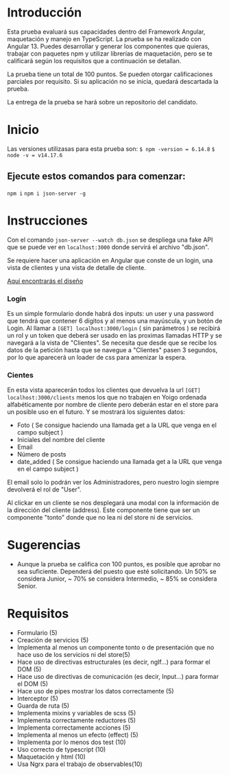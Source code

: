 #  Introducción

Esta prueba evaluará sus capacidades dentro del Framework Angular, maquetación y manejo en TypeScript. 
La prueba se ha realizado con Angular 13. Puedes desarrollar y generar los componentes que quieras, trabajar con paquetes npm y utilizar librerías de maquetación, pero se te calificará según los requisitos que a continuación se detallan.  

La prueba tiene un total de 100 puntos. Se pueden otorgar calificaciones parciales por requisito. Si su aplicación no se inicia, quedará descartada la prueba.

La entrega de la prueba se hará sobre un repositorio del candidato.

#  Inicio

Las versiones utilizasas para esta prueba son: 
`$ npm -version =
6.14.8`
`$ node -v =
v14.17.6`


##  Ejecute estos comandos para comenzar:
`npm i`
`npm i json-server -g`



#  Instrucciones

Con el comando `json-server --watch db.json` se despliega una fake API que se puede ver en `localhost:3000` donde servirá el archivo "db.json".

Se requiere hacer una aplicación en Angular que conste de un login, una vista de clientes y una vista de detalle de cliente.

[Aquí encontrarás el diseño](https://www.figma.com/file/QhgOgLjfOwXbqwVGOvGs3L/List?node-id=3%3A596)

### Login 
Es un simple formulario donde habrá dos inputs: un user y una password que tendrá que contener 6 dígitos y al menos una mayúscula, y un botón de Login.
Al llamar a `[GET] localhost:3000/login` ( sin parámetros ) se recibirá un rol y un token que deberá ser usado en las proximas llamadas HTTP  y se navegará a la vista de "Clientes".
Se necesita que desde que se recibe los datos de la petición hasta que se navegue a "Clientes" pasen 3 segundos, por lo que aparecerá un loader de css para amenizar la espera.

### Cientes
En esta vista aparecerán todos los clientes que devuelva la url `[GET] localhost:3000/clients` menos los que no trabajen en Yoigo ordenada alfabéticamente por nombre de cliente pero deberán estar en el store para un posible uso en el futuro.
Y se mostrará los siguientes datos:
+ Foto ( Se consigue haciendo una llamada get a la URL que venga en el campo subject )
+ Iniciales del nombre del cliente
+ Email
+ Número de posts
+ date_added ( Se consigue haciendo una llamada get a la URL que venga en el campo subject )

El email solo lo podrán ver los Administradores, pero nuestro login siempre devolverá el rol de "User".

Al clickar en un cliente se nos desplegará una modal con la información de la dirección del cliente (address). Este componente tiene que ser un componente "tonto" donde que no lea ni del store ni de servicios.

#  Sugerencias
- Aunque la prueba se califica con 100 puntos, es posible que aprobar no sea suficiente. Dependerá del puesto que esté solicitando. Un 50% se considera Junior, ~ 70% se considera Intermedio, ~ 85% se considera Senior.

#  Requisitos

* Formulario (5)
* Creación de servicios (5)
* Implementa al menos un componente tonto o de presentación que no hace uso de los servicios ni del store(5)
* Hace uso de directivas estructurales (es decir, ngIf...) para formar el DOM (5)
* Hace uso de directivas de comunicación (es decir, Input...) para formar el DOM (5)
* Hace uso de pipes mostrar los datos correctamente (5)
* Interceptor (5)
* Guarda de ruta (5)
* Implementa mixins y variables de scss (5)
* Implementa correctamente reductores (5)
* Implementa correctamente acciones (5)
* Implementa al menos un efecto (effect) (5)
* Implementa por lo menos dos test (10)
* Uso correcto de typescript (10)
* Maquetación y html (10)
* Usa Ngrx para el trabajo de observables(10)
